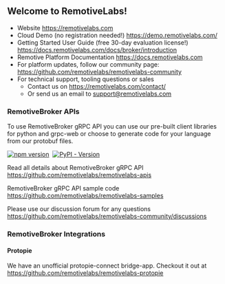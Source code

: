 ## Welcome to RemotiveLabs!

* Website https://remotivelabs.com
* Cloud Demo (no registration needed!) https://demo.remotivelabs.com/
* Getting Started User Guide (free 30-day evaluation license!) https://docs.remotivelabs.com/docs/broker/introduction
* Remotive Platform Documentation https://docs.remotivelabs.com
* For platform updates, follow our community page: https://github.com/remotivelabs/remotivelabs-community
* For technical support, tooling questions or sales
  - Contact us on https://remotivelabs.com/contact/
  - Or send us an email to support@remotivelabs.com

### RemotiveBroker APIs

To use RemotiveBroker gRPC API you can use our
pre-built client libraries for python and grpc-web or choose to generate code
for your language from our protobuf files.

[![npm version](https://img.shields.io/npm/v/remotivelabs-grpc-web-stubs.svg)](https://www.npmjs.com/package/remotivelabs-grpc-web-stubs)&nbsp;
[![PyPI - Version](https://img.shields.io/pypi/v/remotivelabs-broker.svg)](https://pypi.org/project/remotivelabs-broker)

Read all details about RemotiveBroker gRPC API <br>
https://github.com/remotivelabs/remotivelabs-apis

RemotiveBroker gRPC API sample code <br>
https://github.com/remotivelabs/remotivelabs-samples

Please use our discussion forum for any questions <br>
https://github.com/remotivelabs/remotivelabs-community/discussions

### RemotiveBroker Integrations

#### Protopie

We have an unofficial protopie-connect bridge-app.
Checkout it out at https://github.com/remotivelabs/remotivelabs-protopie

